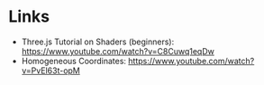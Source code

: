 # Links

* Three.js Tutorial on Shaders (beginners): https://www.youtube.com/watch?v=C8Cuwq1eqDw
* Homogeneous Coordinates: https://www.youtube.com/watch?v=PvEl63t-opM